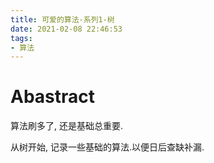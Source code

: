 ```yaml
---
title: 可爱的算法-系列1-树
date: 2021-02-08 22:46:53
tags:
- 算法
---
```

 
# Abastract
算法刷多了, 还是基础总重要.

从树开始, 记录一些基础的算法.以便日后查缺补漏.